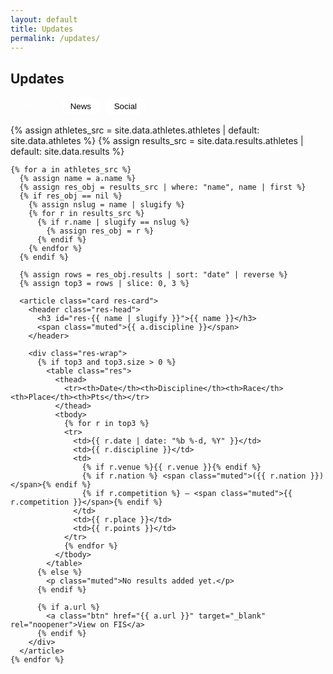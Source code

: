 ```yaml
---
layout: default
title: Updates
permalink: /updates/
---
```


<section class="container">
  <h1 class="section-title">Updates</h1>

  <div class="tabs" role="tablist" aria-label="Updates tabs">
    <button class="tab active" data-tab="results" aria-selected="true">Results</button>
    <button class="tab" data-tab="news" aria-selected="false">News</button>
    <button class="tab" data-tab="social" aria-selected="false">Social</button>
  </div>

  <!-- Results -->
  <div id="tab-results" class="tabpanel show" role="tabpanel">
    {% assign athletes_src = site.data.athletes.athletes | default: site.data.athletes %}
    {% assign results_src   = site.data.results.athletes | default: site.data.results %}

    {% for a in athletes_src %}
      {% assign name = a.name %}
      {% assign res_obj = results_src | where: "name", name | first %}
      {% if res_obj == nil %}
        {% assign nslug = name | slugify %}
        {% for r in results_src %}
          {% if r.name | slugify == nslug %}
            {% assign res_obj = r %}
          {% endif %}
        {% endfor %}
      {% endif %}

      {% assign rows = res_obj.results | sort: "date" | reverse %}
      {% assign top3 = rows | slice: 0, 3 %}

      <article class="card res-card">
        <header class="res-head">
          <h3 id="res-{{ name | slugify }}">{{ name }}</h3>
          <span class="muted">{{ a.discipline }}</span>
        </header>

        <div class="res-wrap">
          {% if top3 and top3.size > 0 %}
            <table class="res">
              <thead>
                <tr><th>Date</th><th>Discipline</th><th>Race</th><th>Place</th><th>Pts</th></tr>
              </thead>
              <tbody>
                {% for r in top3 %}
                <tr>
                  <td>{{ r.date | date: "%b %-d, %Y" }}</td>
                  <td>{{ r.discipline }}</td>
                  <td>
                    {% if r.venue %}{{ r.venue }}{% endif %}
                    {% if r.nation %} <span class="muted">({{ r.nation }})</span>{% endif %}
                    {% if r.competition %} — <span class="muted">{{ r.competition }}</span>{% endif %}
                  </td>
                  <td>{{ r.place }}</td>
                  <td>{{ r.points }}</td>
                </tr>
                {% endfor %}
              </tbody>
            </table>
          {% else %}
            <p class="muted">No results added yet.</p>
          {% endif %}

          {% if a.url %}
            <a class="btn" href="{{ a.url }}" target="_blank" rel="noopener">View on FIS</a>
          {% endif %}
        </div>
      </article>
    {% endfor %}
  </div>



  <!-- News -->
  <div id="tab-news" class="tabpanel" role="tabpanel" hidden>
    {% assign news = site.data.news | sort: "date" | reverse %}
    {% if news and news.size > 0 %}
      <div class="grid cols-3">
        {% for n in news %}
          {% assign title = n.title | default: "" %}
          {% if title contains "ski" or title contains "Ski" or title contains "Skiing" or title contains "Mogul" or title contains "Alpine" or title contains "Jump" %}
            <a class="card news-card" href="{{ n.link }}" target="_blank" rel="noopener">
              {% if n.image %}<img src="{{ n.image }}" alt="" class="news-img">{% endif %}
              <strong class="news-title">{{ n.title }}</strong>
              <span class="muted">
                {{ n.source }}
                {% if n.date %} • {{ n.date | date: "%b %-d, %Y" }}{% endif %}
              </span>
            </a>
          {% endif %}
        {% endfor %}
      </div>
    {% else %}
      <p class="muted">No relevant news yet. Check back soon.</p>
    {% endif %}
  </div>


  <!-- Social -->
  <div id="tab-social" class="tabpanel" role="tabpanel" hidden>
    <div class="card">
      <p class="muted">Live social wall goes here.</p>
      <!-- Replace the snippet below with your widget provider’s embed -->
      <!-- Example: Walls.io, Curator, Elfsight, Juicer, etc. -->
      <!--
      <script src="https://your-widget.js" async></script>
      <div data-your-widget="feed-id"></div>
      -->
    </div>
  </div>
</section>

<style>
.tabs{ display:flex; gap:.5rem; margin:10px 0 16px; flex-wrap:wrap; }
.tab{ border:1px solid var(--border); border-radius:999px; padding:.4rem .9rem; background:#fff; cursor:pointer; }
.tab.active{ background:linear-gradient(90deg,var(--brand),var(--navy)); color:#fff; border-color:transparent; }
.tabpanel{ margin-top:10px; }
.tabpanel.show{ display:block; }

.res-card .res-head{ display:flex; align-items:baseline; gap:.75rem; }
.res{ width:100%; border-collapse:collapse; }
.res th, .res td{ padding:.5rem .6rem; border-top:1px solid var(--border); vertical-align:top; }
.news-img{ width:100%; height:160px; object-fit:cover; border-radius:10px; }
.news-title{ display:block; margin:.4rem 0 .2rem; }
</style>

<style>
.news-card{ display:flex; flex-direction:column; gap:.5rem; }
.news-img{ width:100%; height:160px; object-fit:cover; border-radius:10px; }
.news-title{ display:block; margin:.25rem 0 .1rem; }
@media (max-width:900px){ .grid.cols-3{ grid-template-columns:repeat(2,minmax(0,1fr)); } }
@media (max-width:600px){ .grid.cols-3{ grid-template-columns:1fr; } .news-img{ height:200px; } }
</style>


<script>
document.querySelectorAll('.tabs .tab').forEach(btn=>{
  btn.addEventListener('click',()=>{
    document.querySelectorAll('.tabs .tab').forEach(b=>b.classList.remove('active'));
    btn.classList.add('active');
    const id = btn.dataset.tab;
    document.querySelectorAll('.tabpanel').forEach(p=>{
      const show = p.id === 'tab-'+id;
      p.toggleAttribute('hidden', !show);
      p.classList.toggle('show', show);
    });
  });
});
</script>
